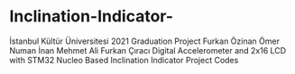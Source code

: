 # Inclination-Indicator-
İstanbul Kültür Üniversitesi
          2021
    Graduation Project
    Furkan Özinan
    Ömer Numan İnan
    Mehmet Ali Furkan Çıracı
Digital Accelerometer and 2x16 LCD
  with STM32 Nucleo Based 
    Inclination Indicator
       Project Codes
